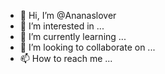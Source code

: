 - 👋 Hi, I’m @Ananaslover
- 👀 I’m interested in ...
- 🌱 I’m currently learning ...
- 💞️ I’m looking to collaborate on ...
- 📫 How to reach me ...

<!---
Ananaslover/Ananaslover is a ✨ special ✨ repository because its `README.md` (this file) appears on your GitHub profile.
You can click the Preview link to take a look at your changes.
--->
